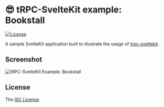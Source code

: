 # 😎 tRPC-SvelteKit example: Bookstall

[![License][license-image]][license-url]

A sample SvelteKit application built to illustrate the usage of [trpc-sveltekit](https://icflorescu.github.io/trpc-sveltekit/).

## Screenshot

![tRPC-SvelteKit Example: Bookstall](https://user-images.githubusercontent.com/581999/204535160-5ca59227-81cb-4281-bbad-23a7869c6031.png)

## License

The [ISC License](LICENSE).

[license-image]: http://img.shields.io/npm/l/trpc-sveltekit.svg?style=flat-square
[license-url]: LICENSE

